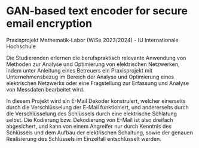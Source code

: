 # GAN-based text encoder for secure email encryption

Praxisprojekt Mathematik-Labor (WiSe 2023/2024) - IU Internationale Hochschule

Die Studierenden erlernen die berufspraktisch relevante Anwendung von Methoden zur Analyse
und Optimierung von elektrischen Netzwerken, indem unter Anleitung eines Betreuers ein
Praxisprojekt mit Unternehmensbezug im Bereich der Analyse und Optimierung eines elektrischen
Netzwerks oder eine Fragstellung zur Erfassung und Analyse von Messdaten bearbeitet wird.

In diesem Projekt wird ein E-Mail Dekoder konstruiert, welcher einerseits durch die Verschlüsselung der 
E-Mail funktioniert, und andererseits durch die Verschlüsselung des Schlüssels durch eine elektrische Schlatung selbst.
Die Kodierung bzw. Dekodierung von E-Mail ist also dreifach abgesichert, und kann von einem Angreifer nur durch Kenntnis 
des Schlüssels und dem Aufbau der elektrischen Schaltung, sowie der genauen Realisierung des Schlüssels im Einzelfall entschlüsselt werden.


